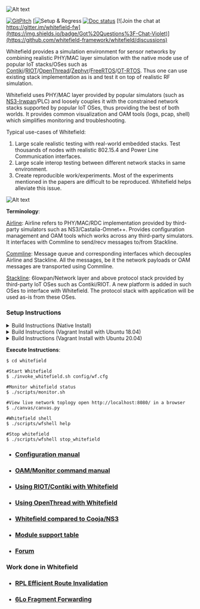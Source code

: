 ![Alt text](docs/res/Logo.png "Whitefield Logo")

[![GitPitch](https://img.shields.io/badge/What%20is%20Whitefield%3F-Slides-Violet)](https://docs.google.com/presentation/d/e/2PACX-1vRE-8g-tyh7MwECHnWwYGC9mJWKVOCQnWWwUjD-5wnvu_fW1w75h_K91UM1FV9QOMcNWYW2mdFxds9J/pub?start=false&loop=false&delayms=3000)
[![Setup & Regress](https://github.com/whitefield-framework/whitefield/actions/workflows/setup_regress.yml/badge.svg)
[![Doc status](https://readthedocs.org/projects/whitefield/badge/?version=latest)](https://whitefield.readthedocs.io/en/latest/)
[![Join the chat at https://gitter.im/whitefield-fw](https://img.shields.io/badge/Got%20Questions%3F-Chat-Violet)](https://github.com/whitefield-framework/whitefield/discussions)

Whitefield provides a simulation environment for sensor networks by
combining realistic PHY/MAC layer simulation with the native mode use of popular IoT
stacks/OSes such as [Contiki]/[RIOT]/[OpenThread]/[Zephyr]/[FreeRTOS]/[OT-RTOS]. 
Thus one can use existing stack implementation as is and test it on top of
realistic RF simulation.

Whitefield uses PHY/MAC layer provided by popular simulators (such as
[NS3-lrwpan]/PLC) and loosely couples it with the constrained network stacks
supported by popular IoT OSes, thus providing the best of both worlds.
It provides common visualization and OAM tools (logs, pcap, shell) which
simplifies monitoring and troubleshooting.

Typical use-cases of Whitefield:
1. Large scale realistic testing with real-world embedded stacks. Test
   thousands of nodes with realistic 802.15.4 and Power Line Communication
   interfaces.
2. Large scale interop testing between different network stacks in same environment.
3. Create reproducible work/experiments. Most of the experiments mentioned in the
   papers are difficult to be reproduced. Whitefield helps alleviate this
   issue.

![Alt text](docs/res/Whitefield%20-%20HLD.png "Whitefield-High Level design")

**Terminology**:

[Airline](src/airline): Airline refers to PHY/MAC/RDC implementation provided
by third-party simulators such as NS3/Castalia-Omnet++. Provides configuration
management and OAM tools which works across any third-party simulators. It
interfaces with Commline to send/recv messages to/from Stackline.

[Commline](src/commline): Message queue and corresponding interfaces which
decouples Airline and Stackline. All the messages, be it the network payloads or
OAM messages are transported using Commline.

[Stackline](src/stackline): 6lowpan/Network layer and above protocol stack
provided by third-party IoT OSes such as Contiki/RIOT. A new platform is added
in such OSes to interface with Whitefield. The protocol stack with application
will be used as-is from these OSes.

### Setup Instructions

<details>
  <summary>Build Instructions (Native Install)</summary>

```
git clone https://github.com/Cascoda/whitefield
cd whitefield
./scripts/setup.sh #This may take a while...
make
```
</details>

<details>
  <summary>Build Instructions (Vagrant Install with Ubuntu 18.04)</summary>

```
git clone https://github.com/Cascoda/whitefield
cd whitefield
vagrant up	# <- step takes time
vagrant ssh
```
</details>

<details>
  <summary>Build Instructions (Vagrant Install with Ubuntu 20.04)</summary>

```
git clone https://github.com/Cascoda/whitefield
cd whitefield
IMG=focal64 vagrant up	# <- step takes time
IMG=focal64 vagrant ssh
```
</details>

**Execute Instructions**:
```
$ cd whitefield

#Start Whitefield
$ ./invoke_whitefield.sh config/wf.cfg

#Monitor whitefield status
$ ./scripts/monitor.sh

#View live network toplogy open http://localhost:8080/ in a browser
$ ./canvas/canvas.py

#Whitefield shell
$ ./scripts/wfshell help

#Stop whitefield
$ ./scripts/wfshell stop_whitefield
```

* ### [Configuration manual](docs/wf-config-help.rst "Whitefield Configuration")
* ### [OAM/Monitor command manual](docs/wf_oam_help.md "Whitefield OAM commands")
* ### [Using RIOT/Contiki with Whitefield](docs/wf_using_riot_contiki.md "Whitefield with Contiki/RIOT")
* ### [Using OpenThread with Whitefield](docs/OpenThread.md "Whitefield with OpenThread")
* ### [Whitefield compared to Cooja/NS3](docs/wf-vs-cooja.md "Whitefield compared to Cooja/NS3")
* ### [Module support table](docs/wf-module-support.rst "Module support table")
* ### [Forum](https://groups.google.com/forum/?pli=1#!forum/whitefield-fw "Mailing List")

### Work done in Whitefield

* ### [RPL Efficient Route Invalidation](https://github.com/nyrahul/ietf-data/blob/master/DCO_performance_report.md)
* ### [6Lo Fragment Forwarding](https://github.com/nyrahul/ietf-data/blob/master/6lo-fragfwd-perf-report.rst)

[NS3-lrwpan]: https://www.nsnam.org/docs/models/html/lr-wpan.html
[Contiki]: http://www.contiki-os.org/
[RIOT]: https://riot-os.org/
[OpenThread]: https://openthread.io/
[FreeRTOS]: https://freertos.org/
[Zephyr]: https://www.zephyrproject.org/
[OT-RTOS]: https://openthread.io/platforms/ot-rtos

